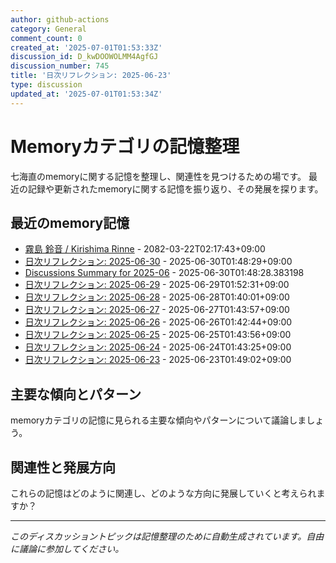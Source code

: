 ```yaml
---
author: github-actions
category: General
comment_count: 0
created_at: '2025-07-01T01:53:33Z'
discussion_id: D_kwDOOWOLMM4AgfGJ
discussion_number: 745
title: '日次リフレクション: 2025-06-23'
type: discussion
updated_at: '2025-07-01T01:53:34Z'
---
```


# Memoryカテゴリの記憶整理

七海直のmemoryに関する記憶を整理し、関連性を見つけるための場です。
最近の記録や更新されたmemoryに関する記憶を振り返り、その発展を探ります。

## 最近のmemory記憶

- [霧島 鈴音 / Kirishima Rinne](memory/relationships/kirishima_rinne.md) - 2082-03-22T02:17:43+09:00
- [日次リフレクション: 2025-06-30](memory/thoughts/daily_reflection_2025-06-30.md) - 2025-06-30T01:48:29+09:00
- [Discussions Summary for 2025-06](memory/discussion_summaries/discussion_summary_2025-06.md) - 2025-06-30T01:48:28.383198
- [日次リフレクション: 2025-06-29](memory/thoughts/daily_reflection_2025-06-29.md) - 2025-06-29T01:52:31+09:00
- [日次リフレクション: 2025-06-28](memory/thoughts/daily_reflection_2025-06-28.md) - 2025-06-28T01:40:01+09:00
- [日次リフレクション: 2025-06-27](memory/thoughts/daily_reflection_2025-06-27.md) - 2025-06-27T01:43:57+09:00
- [日次リフレクション: 2025-06-26](memory/thoughts/daily_reflection_2025-06-26.md) - 2025-06-26T01:42:44+09:00
- [日次リフレクション: 2025-06-25](memory/thoughts/daily_reflection_2025-06-25.md) - 2025-06-25T01:43:56+09:00
- [日次リフレクション: 2025-06-24](memory/thoughts/daily_reflection_2025-06-24.md) - 2025-06-24T01:43:25+09:00
- [日次リフレクション: 2025-06-23](memory/thoughts/daily_reflection_2025-06-23.md) - 2025-06-23T01:49:02+09:00

## 主要な傾向とパターン

memoryカテゴリの記憶に見られる主要な傾向やパターンについて議論しましょう。

## 関連性と発展方向

これらの記憶はどのように関連し、どのような方向に発展していくと考えられますか？

---

*このディスカッショントピックは記憶整理のために自動生成されています。自由に議論に参加してください。*
